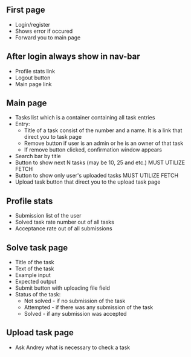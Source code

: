 ## First page
- Login/register
- Shows error if occured
- Forward you to main page

## After login always show in nav-bar
- Profile stats link
- Logout button
- Main page link

## Main page
- Tasks list which is a container containing all task entries
- Entry:
    - Title of a task consist of the number and a name. It is a link that direct you to task page
    - Remove button if user is an admin or he is an owner of that task
    - If remove button clicked, confirmation window appears
- Search bar by title
- Button to show next N tasks (may be 10, 25 and etc.) MUST UTILIZE FETCH
- Button to show only user's uploaded tasks MUST UTILIZE FETCH
- Upload task button that direct you to the upload task page

## Profile stats
- Submission list of the user
- Solved task rate number out of all tasks
- Acceptance rate out of all submissions

## Solve task page
- Title of the task
- Text of the task
- Example input
- Expected output
- Submit button with uploading file field
- Status of the task:
    - Not solved - if no submission of the task
    - Attempted - if there was any submission of the task
    - Solved - if any submission was accepted

## Upload task page
- Ask Andrey what is necessary to check a task
